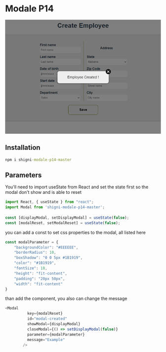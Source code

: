 # Modale P14
![Modal Screenshot](https://github.com/Shigni/Images/blob/main/Modale%20P14.png)

## Installation
```cmd
npm i shigni-modale-p14-master
```

## Parameters
You'll need to import useState from React and set the state first so the modal don't show and is able to reset
```javascript
import React, { useState } from "react";
import Modal from 'shigni-modale-p14-master';

const [displayModal, setDisplayModal] = useState(false);
const [modalReset, setModalReset] = useState(false);
```
you can add a const to set css properties to the modal, all listed here
```javascript
const modalParameter = {
	"backgroundColor": "#EEEEEE",   
	"borderRadius": 10,
	"boxShadow": "0 0 5px #1B1919",
	"color": "#1B1919",
	"fontSize": 18,
	"height": "fit-content",
	"padding": "20px 50px",
	"width": "fit-content"
}
```
than add the component, you also can change the message

```javascript
<Modal
          key={modalReset}
          id="modal-created"
          showModal={displayModal}
          closeModal={() => setDisplayModal(false)}
          parameter={modalParameter}
          message="Example"
        />
```